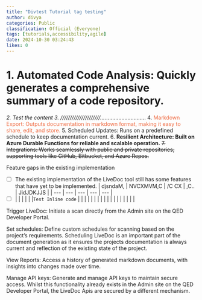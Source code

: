 ```yaml
---
title: "Divtest Tutorial tag testing"
author: divya
categories: Public
classification: Official (Everyone)
tags: [tutorials,accessibility,agile]
date: 2024-10-30 03:24:43 
likes: 0
---
```


# 1. Automated Code Analysis: Quickly generates a comprehensive summary of a code repository.
*2. Test the content
3. /////////////////////....*..........................
4.<span style="color: #ef6a41"> Markdown Export: Outputs documentation in markdown format, making it easy to share, edit, and store.</span>
5. Scheduled Updates: Runs on a predefined schedule to keep documentation current.
6. **Resilient Architecture: Built on Azure Durable Functions for reliable and scalable operation.**
~~7. Integrations: Works seamlessly with public and private repositories, supporting tools like GitHub, Bitbucket, and Azure Repos.~~


Feature gaps in the existing implementation
* [ ] The existing implementation of the LiveDoc tool still has some features that have yet to be implemented.
| djsndaM,  | NVCXMVM,C | /C CX |  ,C.. | JidJDKJJS |
| --- | --- | --- | --- | --- |
* [ ] |  |  |  |  |  |`Test Inline code`
|  |  |  |  |  |
|  |  |  |  |  |
|  |  |  |  |  |

Trigger LiveDoc: Initiate a scan directly from the Admin site on the QED Developer Portal.

Set schedules: Define custom schedules for scanning based on the project’s requirements. Scheduling LiveDoc is an important part of the document generation as it ensures the projects documentation is always current and reflection of the existing state of the project.

View Reports: Access a history of generated markdown documents, with insights into changes made over time.

Manage API keys: Generate and manage API keys to maintain secure access. Whilst this functionality already exists in the Admin site on the QED Developer Portal, the LiveDoc Apis are secured by a different mechanism.